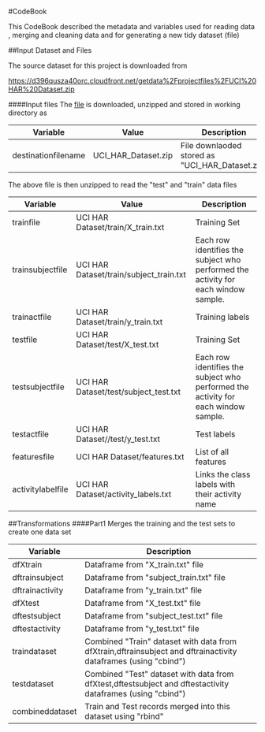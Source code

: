 #CodeBook

This CodeBook described the metadata and variables used for reading data , merging and cleaning data and for generating a new tidy dataset (file)

##Input Dataset and Files

The source dataset for this project is downloaded from 

https://d396qusza40orc.cloudfront.net/getdata%2Fprojectfiles%2FUCI%20HAR%20Dataset.zip 

####Input files
The [file](https://d396qusza40orc.cloudfront.net/getdata%2Fprojectfiles%2FUCI%20HAR%20Dataset.zip) is downloaded, unzipped and stored in working directory as

| Variable | Value | Description|
| ------ | ----- | ----------- |
| destinationfilename|UCI_HAR_Dataset.zip| File downlaoded stored as "UCI_HAR_Dataset.zip" |

The above file is then unzipped to read the "test" and "train" data files

| Variable | Value | Description|
| ------ | ----- | ----------- |
|trainfile|UCI HAR Dataset/train/X_train.txt|Training Set|
|trainsubjectfile|UCI HAR Dataset/train/subject_train.txt|Each row identifies the subject who performed the activity for each window sample.|
|trainactfile|UCI HAR Dataset/train/y_train.txt|Training labels|
|testfile|UCI HAR Dataset/test/X_test.txt|Training Set|
|testsubjectfile|UCI HAR Dataset/test/subject_test.txt|Each row identifies the subject who performed the activity for each window sample.|
|testactfile|UCI HAR Dataset//test/y_test.txt|Test labels|
|featuresfile|UCI HAR Dataset/features.txt|List of all features|
|activitylabelfile|UCI HAR Dataset/activity_labels.txt|Links the class labels with their activity name|

##Transformations 
####Part1
Merges the training and the test sets to create one data set

| Variable | Description|
| ------ | ----------- |
|dfXtrain| Dataframe from "X_train.txt" file|
|dftrainsubject| Dataframe from "subject_train.txt" file|
|dftrainactivity| Dataframe from "y_train.txt" file|
|dfXtest| Dataframe from "X_test.txt" file|
|dftestsubject| Dataframe from "subject_test.txt" file|
|dftestactivity| Dataframe from "y_test.txt" file|
|traindataset| Combined "Train" dataset with data from dfXtrain,dftrainsubject and dftrainactivity dataframes (using "cbind")|
|testdataset| Combined "Test" dataset with data from dfXtest,dftestsubject and dftestactivity dataframes (using "cbind")|
|combineddataset| Train and Test records merged into this dataset using "rbind"|


